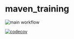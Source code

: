 # maven_training

![main workflow](https://github.com/MielPopsssssss/maven_training/actions/workflows/build.yml/badge.svg)



[![codecov](https://codecov.io/gh/MielPopsssssss/maven_training/branch/main/graph/badge.svg)](https://codecov.io/gh/MielPopsssssss/maven_training)


